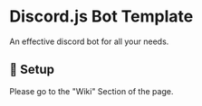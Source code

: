 # Discord.js Bot Template
An effective discord bot for all your needs. 

## 📌 Setup
Please go to the "Wiki" Section of the page.

